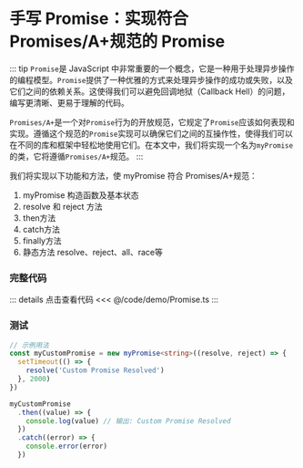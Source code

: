 # 手写 Promise：实现符合 Promises/A+规范的 Promise

::: tip
`Promise`是 JavaScript 中非常重要的一个概念，它是一种用于处理异步操作的编程模型。`Promise`提供了一种优雅的方式来处理异步操作的成功或失败，以及它们之间的依赖关系。这使得我们可以避免回调地狱（Callback Hell）的问题，编写更清晰、更易于理解的代码。

`Promises/A+`是一个对`Promise`行为的开放规范，它规定了`Promise`应该如何表现和实现。遵循这个规范的`Promise`实现可以确保它们之间的互操作性，使得我们可以在不同的库和框架中轻松地使用它们。在本文中，我们将实现一个名为`myPromise`的类，它将遵循`Promises/A+`规范。
:::

我们将实现以下功能和方法，使 myPromise 符合 Promises/A+规范：

1. myPromise 构造函数及基本状态
2. resolve 和 reject 方法
3. then方法
4. catch方法
5. finally方法
6. 静态方法 resolve、reject、all、race等



### 完整代码
::: details 点击查看代码
<<< @/code/demo/Promise.ts
:::


### 测试

```ts
// 示例用法
const myCustomPromise = new myPromise<string>((resolve, reject) => {
  setTimeout(() => {
    resolve('Custom Promise Resolved')
  }, 2000)
})

myCustomPromise
  .then((value) => {
    console.log(value) // 输出: Custom Promise Resolved
  })
  .catch((error) => {
    console.error(error)
  })
```
